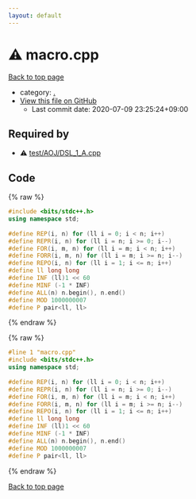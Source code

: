 ```yaml
---
layout: default
---
```


<!-- mathjax config similar to math.stackexchange -->
<script type="text/javascript" async
  src="https://cdnjs.cloudflare.com/ajax/libs/mathjax/2.7.5/MathJax.js?config=TeX-MML-AM_CHTML">
</script>
<script type="text/x-mathjax-config">
  MathJax.Hub.Config({
    TeX: { equationNumbers: { autoNumber: "AMS" }},
    tex2jax: {
      inlineMath: [ ['$','$'] ],
      processEscapes: true
    },
    "HTML-CSS": { matchFontHeight: false },
    displayAlign: "left",
    displayIndent: "2em"
  });
</script>

<script type="text/javascript" src="https://cdnjs.cloudflare.com/ajax/libs/jquery/3.4.1/jquery.min.js"></script>
<script src="https://cdn.jsdelivr.net/npm/jquery-balloon-js@1.1.2/jquery.balloon.min.js" integrity="sha256-ZEYs9VrgAeNuPvs15E39OsyOJaIkXEEt10fzxJ20+2I=" crossorigin="anonymous"></script>
<script type="text/javascript" src="../assets/js/copy-button.js"></script>
<link rel="stylesheet" href="../assets/css/copy-button.css" />


# :warning: macro.cpp

<a href="../index.html">Back to top page</a>

* category: <a href="../index.html#5058f1af8388633f609cadb75a75dc9d">.</a>
* <a href="{{ site.github.repository_url }}/blob/master/macro.cpp">View this file on GitHub</a>
    - Last commit date: 2020-07-09 23:25:24+09:00




## Required by

* :warning: <a href="test/AOJ/DSL_1_A.cpp.html">test/AOJ/DSL_1_A.cpp</a>


## Code

<a id="unbundled"></a>
{% raw %}
```cpp
#include <bits/stdc++.h>
using namespace std;
 
#define REP(i, n) for (ll i = 0; i < n; i++)
#define REPR(i, n) for (ll i = n; i >= 0; i--)
#define FOR(i, m, n) for (ll i = m; i < n; i++)
#define FORR(i, m, n) for (ll i = m; i >= n; i--)
#define REPO(i, n) for (ll i = 1; i <= n; i++)
#define ll long long
#define INF (ll)1 << 60
#define MINF (-1 * INF)
#define ALL(n) n.begin(), n.end()
#define MOD 1000000007
#define P pair<ll, ll>
```
{% endraw %}

<a id="bundled"></a>
{% raw %}
```cpp
#line 1 "macro.cpp"
#include <bits/stdc++.h>
using namespace std;
 
#define REP(i, n) for (ll i = 0; i < n; i++)
#define REPR(i, n) for (ll i = n; i >= 0; i--)
#define FOR(i, m, n) for (ll i = m; i < n; i++)
#define FORR(i, m, n) for (ll i = m; i >= n; i--)
#define REPO(i, n) for (ll i = 1; i <= n; i++)
#define ll long long
#define INF (ll)1 << 60
#define MINF (-1 * INF)
#define ALL(n) n.begin(), n.end()
#define MOD 1000000007
#define P pair<ll, ll>

```
{% endraw %}

<a href="../index.html">Back to top page</a>

